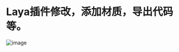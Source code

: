﻿# Laya插件修改，添加材质，导出代码等。

![image](https://github.com/whisperlin/utils/blob/master/laya/LayaUnity/demo.png) 
